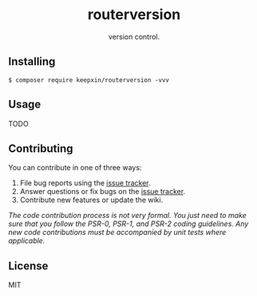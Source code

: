 <h1 align="center"> routerversion </h1>

<p align="center"> version control.</p>


## Installing

```shell
$ composer require keepxin/routerversion -vvv
```

## Usage

TODO

## Contributing

You can contribute in one of three ways:

1. File bug reports using the [issue tracker](https://github.com/keepxin/routerversion/issues).
2. Answer questions or fix bugs on the [issue tracker](https://github.com/keepxin/routerversion/issues).
3. Contribute new features or update the wiki.

_The code contribution process is not very formal. You just need to make sure that you follow the PSR-0, PSR-1, and PSR-2 coding guidelines. Any new code contributions must be accompanied by unit tests where applicable._

## License

MIT